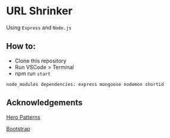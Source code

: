 # URL Shrinker

Using `Express` and `Node.js`

## How to:

* Clone this repository
* Run VSCode > Terminal
* npm run `start`

`
node_modules dependencies:
express
mongoose
nodemon
shortid
`


## Acknowledgements
[Hero Patterns](https://www.heropatterns.com/)

[Bootstrap](https://getbootstrap.com/)
